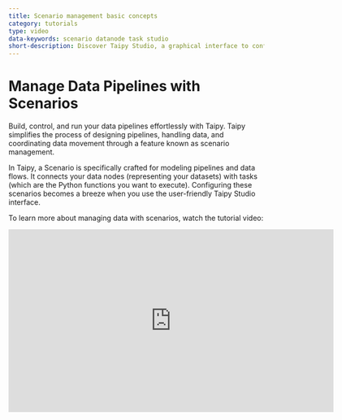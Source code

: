 ```yaml
---
title: Scenario management basic concepts
category: tutorials
type: video
data-keywords: scenario datanode task studio
short-description: Discover Taipy Studio, a graphical interface to configure your scenarios.
---
```

# Manage Data Pipelines with Scenarios

Build, control, and run your data pipelines effortlessly with Taipy. Taipy simplifies the
process of designing pipelines, handling data, and coordinating data movement through a feature
known as scenario management.

In Taipy, a Scenario is specifically crafted for modeling pipelines and data flows. It connects
your data nodes (representing your datasets) with tasks (which are the Python functions you want
to execute). Configuring these scenarios becomes a breeze when you use the user-friendly Taipy
Studio interface.

To learn more about managing data with scenarios, watch the tutorial video:

<iframe width="640" height="360" src="https://www.youtube.com/embed/c2hMbr4HCA0?feature=oembed" frameborder="0" allowfullscreen></iframe>
